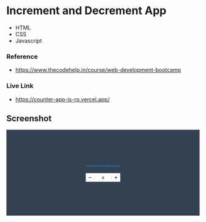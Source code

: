 # Increment and Decrement App

- HTML
- CSS
- Javascript

### Reference
- https://www.thecodehelp.in/course/web-development-bootcamp

### Live Link

- https://counter-app-js-rp.vercel.app/





## Screenshot


![App Screenshot](https://github.com/Rahul-Bhutaiya/Counter-App-JS/blob/main/project-screenshot/counter%20app.png?raw=true)







